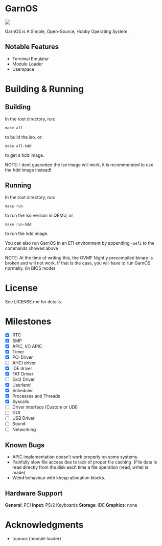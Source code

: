 # GarnOS

![](https://tokei.rs/b1/github/Garnek0/GarnOS)

GarnOS is A Simple, Open-Source, Hobby Operating System.

## Notable Features

- Terminal Emulator
- Module Loader
- Userspace

# Building & Running

## Building

In the root directory, run:
```
make all
```
to build the iso, or:
```
make all-hdd
```
to get a hdd image.

NOTE: I dont guarantee the iso image will work, it is recommended to use the hdd image instead!

## Running
In the root directory, run:
```
make run
```
to run the iso version in QEMU, or
```
make run-hdd
```
to run the hdd image.

You can also run GarnOS in an EFI environment by appending `-uefi` to the commands showed above

NOTE: At the time of writing this, the OVMF Nightly precompiled binary is broken and will not work. If that is the case, you will have to run GarnOS normally. (in BIOS mode)

# License
See LICENSE.md for details.

# Milestones

- [x] RTC
- [x] SMP
- [x] APIC, I/O APIC
- [x] Timer
- [x] PCI Driver
- [ ] AHCI driver
- [x] IDE driver
- [x] FAT Driver
- [ ] Ext2 Driver
- [x] Userland
- [x] Scheduler
- [x] Processes and Threads
- [x] Syscalls
- [ ] Driver interface (Custom or UDI)
- [ ] GUI
- [ ] USB Driver
- [ ] Sound
- [ ] Networking

## Known Bugs

- APIC implementation doesn't work properly on some systems.
- Painfully slow file access due to lack of proper file caching. (File data is read directly from the disk each time a file operation (read, write) is made)
- Weird behaviour with kheap allocation blocks.

## Hardware Support

**General**: PCI
**Input**: PS/2 Keyboards
**Storage**: IDE
**Graphics**: none

# Acknowledgments

- toaruos (module loader)